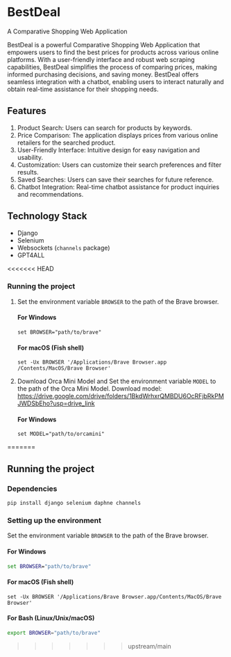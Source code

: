 # BestDeal
A Comparative Shopping Web Application


BestDeal is a powerful Comparative Shopping Web Application that empowers users to find the best prices for products across various online platforms. With a user-friendly interface and robust web scraping capabilities, BestDeal simplifies the process of comparing prices, making informed purchasing decisions, and saving money. BestDeal offers seamless integration with a chatbot, enabling users to interact naturally and obtain real-time assistance for their shopping needs.

## Features
1. Product Search: Users can search for products by keywords.
2. Price Comparison: The application displays prices from various online retailers for the searched product.
3. User-Friendly Interface: Intuitive design for easy navigation and usability.
4. Customization: Users can customize their search preferences and filter results.
5. Saved Searches: Users can save their searches for future reference.
6. Chatbot Integration: Real-time chatbot assistance for product inquiries and recommendations.

## Technology Stack
* Django
* Selenium
* Websockets (`channels` package)
* GPT4ALL

<<<<<<< HEAD
### Running the project
1. Set the environment variable `BROWSER` to the path of the Brave browser.
   #### For Windows
    ```
    set BROWSER="path/to/brave"
    ```

    #### For macOS (Fish shell)
    ```
    set -Ux BROWSER '/Applications/Brave Browser.app
    /Contents/MacOS/Brave Browser'
    ```
2. Download Orca Mini Model and Set the environment variable `MODEL` to the path of the Orca Mini Model.
    Download model: https://drive.google.com/drive/folders/1BkdWrhxrQMBDU6OcRFjbRkPMJWDSbEho?usp=drive_link
    #### For Windows
    ```
    set MODEL="path/to/orcamini"
    ```

=======
## Running the project
### Dependencies
```
pip install django selenium daphne channels
```
### Setting up the environment
Set the environment variable `BROWSER` to the path of the Brave browser.
#### For Windows
```cmd
set BROWSER="path/to/brave"
```

#### For macOS (Fish shell)
```
set -Ux BROWSER '/Applications/Brave Browser.app/Contents/MacOS/Brave Browser'
```

#### For Bash (Linux/Unix/macOS)
```bash
export BROWSER="path/to/brave"
```
>>>>>>> upstream/main
